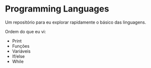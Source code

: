 # Programming Languages
Um repositório para eu explorar rapidamente o básico das linguagens.  

Ordem do que eu vi:  
* Print
* Funções
* Variáveis
* If/else
* While
